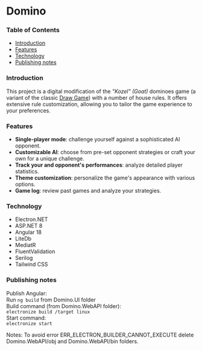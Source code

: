 # Domino
### Table of Contents
* [Introduction](#introduction)
* [Features](#features)
* [Technology](#technology)
* [Publishing notes](#publishing-notes)

### Introduction
This project is a digital modification of the *"Kozel" (Goat)*  dominoes game (a variant of the classic [Draw Game](https://en.wikipedia.org/wiki/List_of_domino_games#Draw_Game)) with a number of house rules. It offers extensive rule customization, allowing you to tailor the game experience to your preferences.

### Features
* **Single-player mode**: challenge yourself against a sophisticated AI opponent.
* **Customizable AI**: choose from pre-set opponent strategies or craft your own for a unique challenge.
* **Track your and opponent's performances**: analyze detailed player statistics.
* **Theme customization**: personalize the game's appearance with various options.
* **Game log**: review past games and analyze your strategies.

### Technology
- Electron.NET
- ASP.NET 8
- Angular 18
- LiteDb
- MediatR
- FluentValidation
- Serilog
- Tailwind CSS

### Publishing notes
Publish Angular:  
Run `ng build` from Domino.UI folder  
Build command (from Domino.WebAPI folder):  
`electronize build /target linux`  
Start command:  
`electronize start`

Notes:
To avoid error ERR_ELECTRON_BUILDER_CANNOT_EXECUTE delete Domino.WebAPI/obj and Domino.WebAPI/bin folders.

